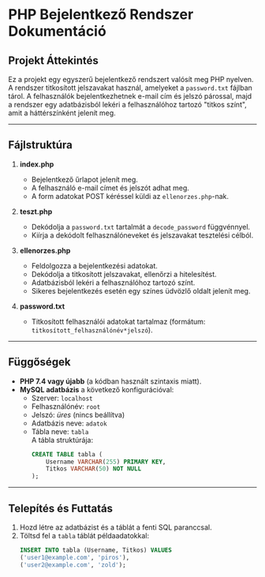 # PHP Bejelentkező Rendszer Dokumentáció

## Projekt Áttekintés
Ez a projekt egy egyszerű bejelentkező rendszert valósít meg PHP nyelven. A rendszer titkosított jelszavakat használ, amelyeket a `password.txt` fájlban tárol. A felhasználók bejelentkezhetnek e-mail cím és jelszó párossal, majd a rendszer egy adatbázisból lekéri a felhasználóhoz tartozó "titkos színt", amit a háttérszínként jelenít meg.

---

## Fájlstruktúra
1. **index.php**  
   - Bejelentkező űrlapot jelenít meg.
   - A felhasználó e-mail címet és jelszót adhat meg.
   - A form adatokat POST kéréssel küldi az `ellenorzes.php`-nak.

2. **teszt.php**  
   - Dekódolja a `password.txt` tartalmát a `decode_password` függvénnyel.
   - Kiírja a dekódolt felhasználóneveket és jelszavakat tesztelési célból.

3. **ellenorzes.php**  
   - Feldolgozza a bejelentkezési adatokat.
   - Dekódolja a titkosított jelszavakat, ellenőrzi a hitelesítést.
   - Adatbázisból lekéri a felhasználóhoz tartozó színt.
   - Sikeres bejelentkezés esetén egy színes üdvözlő oldalt jelenít meg.

4. **password.txt**  
   - Titkosított felhasználói adatokat tartalmaz (formátum: `titkosított_felhasználónév*jelszó`).

---

## Függőségek
- **PHP 7.4 vagy újabb** (a kódban használt szintaxis miatt).
- **MySQL adatbázis** a következő konfigurációval:
  - Szerver: `localhost`
  - Felhasználónév: `root`
  - Jelszó: *üres* (nincs beállítva)
  - Adatbázis neve: `adatok`
  - Tábla neve: `tabla`  
    A tábla struktúrája:  
    ```sql
    CREATE TABLE tabla (
        Username VARCHAR(255) PRIMARY KEY,
        Titkos VARCHAR(50) NOT NULL
    );
    ```

---

## Telepítés és Futtatás
1. Hozd létre az adatbázist és a táblát a fenti SQL paranccsal.
2. Töltsd fel a `tabla` táblát példaadatokkal:
   ```sql
   INSERT INTO tabla (Username, Titkos) VALUES
   ('user1@example.com', 'piros'),
   ('user2@example.com', 'zold');
